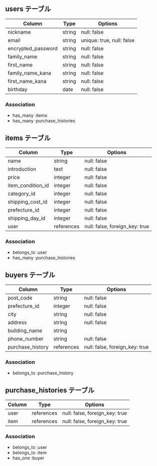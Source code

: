 ## users テーブル

| Column                     | Type   | Options                  |
| -------------------------- | ------ | ----------------------   |
| nickname                   | string | null: false              |
| email                      | string | unique: true, null: false|
| encrypted_password         | string | null: false              |
| family_name                | string | null: false              |
| first_name                 | string | null: false              |
| family_name_kana           | string | null: false              |
| first_name_kana            | string | null: false              |
| birthday                   | date   | null: false              |

### Association

- has_many :items
- has_many  :purchase_histories

## items テーブル

| Column             | Type       | Options                        |
| --------------     | ------     | -----------                    |
| name               | string     | null: false                    |
| introduction       | text       | null: false                    |
| price              | integer    | null: false                    |
| item_condition_id  | integer    | null: false                    |
| category_id        | integer    | null: false                    |
| shipping_cost_id   | integer    | null: false                    |
| prefecture_id      | integer    | null: false                    |
| shipping_day_id    | integer    | null: false                    |
| user               | references | null: false, foreign_key: true |

### Association

- belongs_to :user
- has_many   :purchase_histories

## buyers テーブル

| Column           | Type       | Options                        |
| ---------------- | ---------- | ------------------------------ |
| post_code        | string     | null: false                    |
| prefecture_id    | integer    | null: false                    |
| city             | string     | null: false                    |
| address          | string     | null: false                    |
| building_name    | string     |                                |
| phone_number     | string     | null: false                    |
| purchase_history | references | null: false, foreign_key: true |

### Association

- belongs_to :purchase_history



## purchase_histories テーブル

| Column         | Type       | Options                        |
| -------------- | ---------- | ------------------------------ |
| user           | references | null: false, foreign_key: true |
| item           | references | null: false, foreign_key: true |

### Association

- belongs_to :user
- belongs_to :item
- has_one    :buyer






